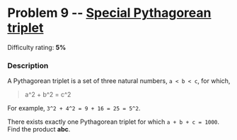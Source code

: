 # Problem 9 -- [Special Pythagorean triplet](https://projecteuler.net/problem=9)

Difficulty rating: **5%**

### Description

A Pythagorean triplet is a set of three natural numbers, `a < b < c`, for which,

> a^2 + b^2 = c^2

For example, `3^2 + 4^2 = 9 + 16 = 25 = 5^2`.

There exists exactly one Pythagorean triplet for which `a + b + c = 1000`.
Find the product __abc__.